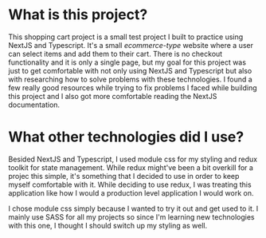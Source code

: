 # What is this project?
This shopping cart project is a small test project I built to practice using NextJS and Typescript. It's a small _ecommerce-type_ website where a user can select items and add them to their cart. There is no checkout functionality and it is only a single page, but my goal for this project was just to get comfortable with not only using NextJS and Typescript but also with researching how to solve problems with these technologies. I found a few really good resources while trying to fix problems I faced while building this project and I also got more comfortable reading the NextJS documentation. 

# What other technologies did I use?
Besided NextJS and Typescript, I used module css for my styling and redux toolkit for state management. While redux might've been a bit overkill for a projec this simple, it's something that I decided to use in order to keep myself comfortable with it. While deciding to use redux, I was treating this application like how I would a production level application I would work on. 

I chose module css simply because I wanted to try it out and get used to it. I mainly use SASS for all my projects so since I'm learning new technologies with this one, I thought I should switch up my styling as well.
